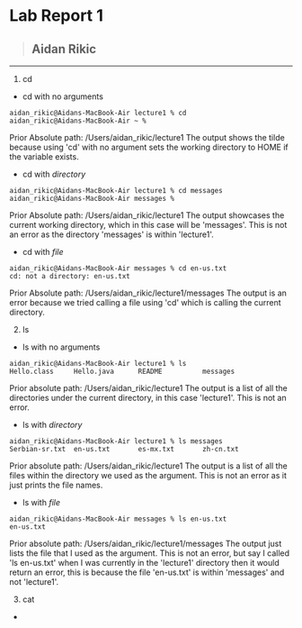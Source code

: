 # Lab Report 1
> ## Aidan Rikic
---
1. cd
* cd with no arguments
```
aidan_rikic@Aidans-MacBook-Air lecture1 % cd
aidan_rikic@Aidans-MacBook-Air ~ % 
```
Prior Absolute path: /Users/aidan_rikic/lecture1
The output shows the tilde because using 'cd' with no argument sets the working directory to HOME if the variable exists.

* cd with *directory*
```
aidan_rikic@Aidans-MacBook-Air lecture1 % cd messages 
aidan_rikic@Aidans-MacBook-Air messages %
```
Prior Absolute path: /Users/aidan_rikic/lecture1
The output showcases the current working directory, which in this case will be 'messages'. This is not an error as the directory 'messages' is within 'lecture1'.

* cd with *file*
```
aidan_rikic@Aidans-MacBook-Air messages % cd en-us.txt
cd: not a directory: en-us.txt
```
Prior Absolute path: /Users/aidan_rikic/lecture1/messages
The output is an error because we tried calling a file using 'cd' which is calling the current directory. 

2. ls 
* ls with no arguments
```
aidan_rikic@Aidans-MacBook-Air lecture1 % ls
Hello.class     Hello.java      README          messages
```
Prior absolute path: /Users/aidan_rikic/lecture1 
The output is a list of all the directories under the current directory, in this case 'lecture1'. This is not an error. 

* ls with *directory*
```
aidan_rikic@Aidans-MacBook-Air lecture1 % ls messages 
Serbian-sr.txt  en-us.txt       es-mx.txt       zh-cn.txt
```
Prior absolute path: /Users/aidan_rikic/lecture1
The output is a list of all the files within the directory we used as the argument. This is not an error as it just prints the file names.

* ls with *file*
```
aidan_rikic@Aidans-MacBook-Air messages % ls en-us.txt
en-us.txt
```
Prior absolute path: /Users/aidan_rikic/lecture1/messages
The output just lists the file that I used as the argument. This is not an error, but say I called 'ls en-us.txt' when I was currently in the 'lecture1' directory then it would return an error, this is because the file 'en-us.txt' is within 'messages' and not 'lecture1'. 

3. cat 
*
